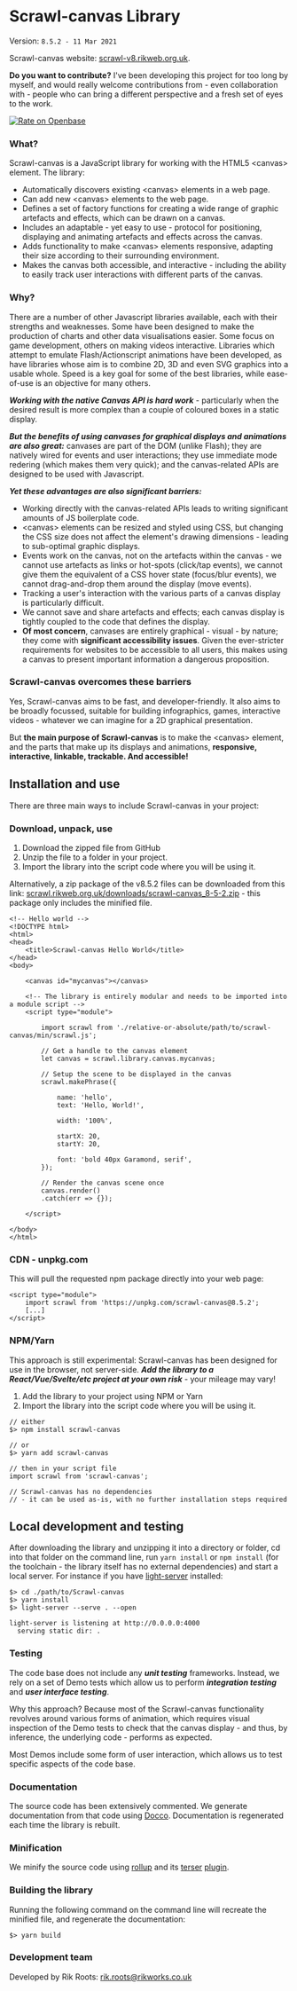 # Scrawl-canvas Library 
Version: `8.5.2 - 11 Mar 2021` 

Scrawl-canvas website: [scrawl-v8.rikweb.org.uk](https://scrawl-v8.rikweb.org.uk).

__Do you want to contribute?__ I've been developing this project for too long by myself, and would really welcome contributions from - even collaboration with - people who can bring a different perspective and a fresh set of eyes to the work.

[![Rate on Openbase](https://badges.openbase.io/js/rating/scrawl-canvas.svg)](https://openbase.io/js/scrawl-canvas?utm_source=embedded&utm_medium=badge&utm_campaign=rate-badge)

### What?
Scrawl-canvas is a JavaScript library for working with the HTML5 &lt;canvas> element. The library:
+ Automatically discovers existing &lt;canvas> elements in a web page.
+ Can add new &lt;canvas> elements to the web page.
+ Defines a set of factory functions for creating a wide range of graphic artefacts and effects, which can be drawn on a canvas.
+ Includes an adaptable - yet easy to use - protocol for positioning, displaying and animating artefacts and effects across the canvas.
+ Adds functionality to make &lt;canvas> elements responsive, adapting their size according to their surrounding environment.
+ Makes the canvas both accessible, and interactive - including the ability to easily track user interactions with different parts of the canvas.

### Why?
There are a number of other Javascript libraries available, each with their strengths and weaknesses. Some have been designed to make the production of charts and other data visualisations easier. Some focus on game development, others on making videos interactive. Libraries which attempt to emulate Flash/Actionscript animations have been developed, as have libraries whose aim is to combine 2D, 3D and even SVG graphics into a usable whole. Speed is a key goal for some of the best libraries, while ease-of-use is an objective for many others.

___Working with the native Canvas API is hard work___ - particularly when the desired result is more complex than a couple of coloured boxes in a static display. 

___But the benefits of using canvases for graphical displays and animations are also great:___ canvases are part of the DOM (unlike Flash); they are natively wired for events and user interactions; they use immediate mode redering (which makes them very quick); and the canvas-related APIs are designed to be used with Javascript.

___Yet these advantages are also significant barriers:___
+ Working directly with the canvas-related APIs leads to writing significant amounts of JS boilerplate code.
+ &lt;canvas> elements can be resized and styled using CSS, but changing the CSS size does not affect the element's drawing dimensions - leading to sub-optimal graphic displays.
+ Events work on the canvas, not on the artefacts within the canvas - we cannot use artefacts as links or hot-spots (click/tap events), we cannot give them the equivalent of a CSS hover state (focus/blur events), we cannot drag-and-drop them around the display (move events).
+ Tracking a user's interaction with the various parts of a canvas display is particularly difficult.
+ We cannot save and share artefacts and effects; each canvas display is tightly coupled to the code that defines the display.
+ __Of most concern__, canvases are entirely graphical - visual - by nature; they come with __significant accessibility issues__. Given the ever-stricter requirements for websites to be accessible to all users, this makes using a canvas to present important information a dangerous proposition.

### Scrawl-canvas overcomes these barriers
Yes, Scrawl-canvas aims to be fast, and developer-friendly. It also aims to be broadly focussed, suitable for building infographics, games, interactive videos - whatever we can imagine for a 2D graphical presentation.

But __the main purpose of Scrawl-canvas__ is to make the &lt;canvas> element, and the parts that make up its displays and animations, __responsive, interactive, linkable, trackable. And accessible!__ 

## Installation and use

There are three main ways to include Scrawl-canvas in your project:

### Download, unpack, use

1. Download the zipped file from GitHub
2. Unzip the file to a folder in your project. 
3. Import the library into the script code where you will be using it.

Alternatively, a zip package of the v8.5.2 files can be downloaded from this link: [scrawl.rikweb.org.uk/downloads/scrawl-canvas_8-5-2.zip](https://scrawl.rikweb.org.uk/downloads/scrawl-canvas_8-5-2.zip) - this package only includes the minified file.

```
<!-- Hello world -->
<!DOCTYPE html>
<html>
<head>
    <title>Scrawl-canvas Hello World</title>
</head>
<body>
    
    <canvas id="mycanvas"></canvas>

    <!-- The library is entirely modular and needs to be imported into a module script -->
    <script type="module">

        import scrawl from './relative-or-absolute/path/to/scrawl-canvas/min/scrawl.js';

        // Get a handle to the canvas element
        let canvas = scrawl.library.canvas.mycanvas;

        // Setup the scene to be displayed in the canvas
        scrawl.makePhrase({

            name: 'hello',
            text: 'Hello, World!',

            width: '100%',

            startX: 20,
            startY: 20,

            font: 'bold 40px Garamond, serif',
        });

        // Render the canvas scene once
        canvas.render()
        .catch(err => {});

    </script>

</body>
</html>
```

### CDN - unpkg.com
This will pull the requested npm package directly into your web page:
```
<script type="module">
    import scrawl from 'https://unpkg.com/scrawl-canvas@8.5.2';
    [...]
</script>
```

### NPM/Yarn
This approach is still experimental: Scrawl-canvas has been designed for use in the browser, not server-side. ___Add the library to a React/Vue/Svelte/etc project at your own risk___ - your mileage may vary!

1. Add the library to your project using NPM or Yarn
2. Import the library into the script code where you will be using it.

```
// either
$> npm install scrawl-canvas

// or
$> yarn add scrawl-canvas

// then in your script file
import scrawl from 'scrawl-canvas';

// Scrawl-canvas has no dependencies
// - it can be used as-is, with no further installation steps required
```

## Local development and testing
After downloading the library and unzipping it into a directory or folder, cd into that folder on the command line, run `yarn install` or `npm install` (for the toolchain - the library itself has no external dependencies) and start a local server. For instance if you have [light-server](https://github.com/txchen/light-server) installed:

```
$> cd ./path/to/Scrawl-canvas
$> yarn install
$> light-server --serve . --open

light-server is listening at http://0.0.0.0:4000
  serving static dir: .
```

### Testing
The code base does not include any ___unit testing___ frameworks. Instead, we rely on a set of Demo tests which allow us to perform ___integration testing___ and ___user interface testing___.

Why this approach? Because most of the Scrawl-canvas functionality revolves around various forms of animation, which requires visual inspection of the Demo tests to check that the canvas display - and thus, by inference, the underlying code - performs as expected.

Most Demos include some form of user interaction, which allows us to test specific aspects of the code base.

### Documentation
The source code has been extensively commented. We generate documentation from that code using [Docco](http://ashkenas.com/docco/). Documentation is regenerated each time the library is rebuilt.

### Minification
We minify the source code using [rollup](https://rollupjs.org/guide/en/) and its [terser](https://terser.org/) [plugin](https://www.npmjs.com/package/rollup-plugin-terser).

### Building the library

Running the following command on the command line will recreate the minified file, and regenerate the documentation:

```
$> yarn build
```


### Development team
Developed by Rik Roots: rik.roots@rikworks.co.uk
